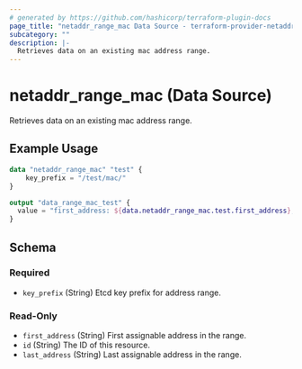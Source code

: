 ```yaml
---
# generated by https://github.com/hashicorp/terraform-plugin-docs
page_title: "netaddr_range_mac Data Source - terraform-provider-netaddr"
subcategory: ""
description: |-
  Retrieves data on an existing mac address range.
---
```


# netaddr_range_mac (Data Source)

Retrieves data on an existing mac address range.

## Example Usage

```terraform
data "netaddr_range_mac" "test" {
    key_prefix = "/test/mac/"
}

output "data_range_mac_test" {
  value = "first_address: ${data.netaddr_range_mac.test.first_address}, last_address: ${data.netaddr_range_mac.test.last_address}"
}
```

<!-- schema generated by tfplugindocs -->
## Schema

### Required

- `key_prefix` (String) Etcd key prefix for address range.

### Read-Only

- `first_address` (String) First assignable address in the range.
- `id` (String) The ID of this resource.
- `last_address` (String) Last assignable address in the range.
